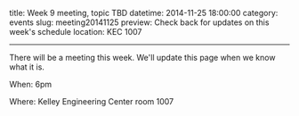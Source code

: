 title: Week 9 meeting, topic TBD
datetime: 2014-11-25 18:00:00
category: events
slug: meeting20141125
preview: Check back for updates on this week's schedule
location: KEC 1007

---

There will be a meeting this week. We'll update this page when we know what it is.

When: 6pm

Where: Kelley Engineering Center room 1007
